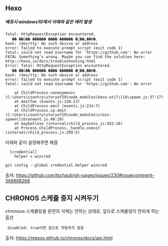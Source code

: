 ## Hexo

##### 배포시 windows10에서 아래와 같은 에러 발생
```
fatal: HttpRequestException encountered.
   �� ��û�� ������ ���� ������ �߻��߽��ϴ�.
bash: /dev/tty: No such device or address
error: failed to execute prompt script (exit code 1)
fatal: could not read Username for 'https://github.com': No error
FATAL Something's wrong. Maybe you can find the solution here: http://hexo.io/docs/troubleshooting.html
Error: fatal: HttpRequestException encountered.
   �� ��û�� ������ ���� ������ �߻��߽��ϴ�.
bash: /dev/tty: No such device or address
error: failed to execute prompt script (exit code 1)
fatal: could not read Username for 'https://github.com': No error

    at ChildProcess.<anonymous> (C:\Users\country\storyof29\node_modules\hexo-util\lib\spawn.js:37:17)
    at emitTwo (events.js:126:13)
    at ChildProcess.emit (events.js:214:7)
    at ChildProcess.cp.emit (C:\Users\country\storyof29\node_modules\cross-spawn\lib\enoent.js:40:29)
    at maybeClose (internal/child_process.js:925:16)
    at Process.ChildProcess._handle.onexit (internal/child_process.js:209:5)
```

아래와 같이 설정해주면 해결
```
  [credential]
    helper = wincred
```
    
``` git config --global credential.helper wincred ```

출처: https://github.com/tschaub/gh-pages/issues/230#issuecomment-368868268

## CHRONOS 스케쥴 중지 시켜두기
chronous 스케쥴링을 완전히 삭제는 안하는 상태로, 앞으로 스케쥴링이 안되게 하는 옵션

``` disabled: true이면 앞으로 작동하지 않음```

출처: https://mesos.github.io/chronos/docs/api.html